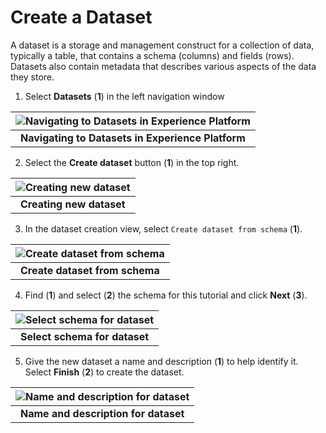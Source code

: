 # Create a Dataset

 A dataset is a storage and management construct for a collection of data, typically a table, that contains a schema (columns) and fields (rows). Datasets also contain metadata that describes various aspects of the data they store.

1. Select **Datasets** (**1**) in the left navigation window

| ![Navigating to Datasets in Experience Platform](../../assets/experience-platform-datasets.png?raw=true) |
| :---: |
| **Navigating to Datasets in Experience Platform** |

2. Select the **Create dataset** button (**1**) in the top right.

| ![Creating new dataset](../../assets/experience-platform-create-dataset.png?raw=true) |
| :---: |
| **Creating new dataset** |

3. In the dataset creation view, select `Create dataset from schema` (**1**).

| ![Create dataset from schema](../../assets/experience-platform-create-from-schema.png?raw=true) |
| :---: |
| **Create dataset from schema** |

4. Find (**1**) and select (**2**) the schema for this tutorial and click **Next** (**3**).

| ![Select schema for dataset](../../assets/experience-platform-dataset-select-schema.png?raw=true) |
| :---: |
| **Select schema for dataset** |

5. Give the new dataset a name and description (**1**) to help identify it. Select **Finish** (**2**) to create the dataset.

| ![Name and description for dataset](../../assets/experience-platform-name.png?raw=true) |
| :---: |
| **Name and description for dataset** |


